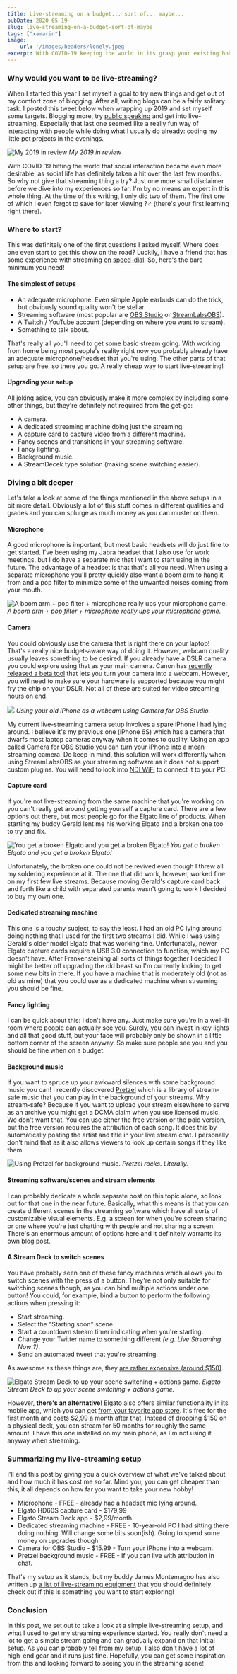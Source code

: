 ```yaml
---
title: Live-streaming on a budget... sort of... maybe...
pubDate: 2020-05-19
slug: live-streaming-on-a-budget-sort-of-maybe
tags: ["xamarin"]
image:
    url: '/images/headers/lonely.jpeg'
excerpt: With COVID-19 keeping the world in its grasp your existing hobbies might not exist anymore. Same here. So it's time to start some new ones! This is part 1 of me talking about my live-streaming experiences so far.  
---
```


### Why would you want to be live-streaming?
When I started this year I set myself a goal to try new things and get out of my comfort zone of blogging. After all, writing blogs can be a fairly solitary task. I posted this tweet below when wrapping up 2019 and set myself some targets. Blogging more, try [public speaking](https://www.thewissen.io/dotnetconf-first-speaking-gig-a-retrospective/) and get into live-streaming. Especially that last one seemed like a really fun way of interacting with people while doing what I usually do already: coding my little pet projects in the evenings.

![My 2019 in review](/images/posts/image-57.png)
*My 2019 in review*

With COVID-19 hitting the world that social interaction became even more desirable, as social life has definitely taken a hit over the last few months. So why not give that streaming thing a try? Just one more small disclaimer before we dive into my experiences so far: I'm by no means an expert in this whole thing. At the time of this writing, I only did two of them. The first one of which I even forgot to save for later viewing ?‍♂️ (there's your first learning right there).

### Where to start?
This was definitely one of the first questions I asked myself. Where does one even start to get this show on the road? Luckily, I have a friend that has some experience with streaming [on speed-dial](https://www.verslu.is). So, here's the bare minimum you need!

#### The simplest of setups

*   An adequate microphone. Even simple Apple earbuds can do the trick, but obviously sound quality won't be stellar.
*   Streaming software (most popular are [OBS Studio](https://obsproject.com/) or [StreamLabsOBS](https://streamlabs.com/)).
*   A Twitch / YouTube account (depending on where you want to stream).
*   Something to talk about.

That's really all you'll need to get some basic stream going. With working from home being most people's reality right now you probably already have an adequate microphone/headset that you're using. The other parts of that setup are free, so there you go. A really cheap way to start live-streaming!

#### Upgrading your setup
All joking aside, you can obviously make it more complex by including some other things, but they're definitely not required from the get-go:

*   A camera.
*   A dedicated streaming machine doing just the streaming.
*   A capture card to capture video from a different machine.
*   Fancy scenes and transitions in your streaming software.
*   Fancy lighting.
*   Background music.
*   A StreamDecek type solution (making scene switching easier).

### Diving a bit deeper
Let's take a look at some of the things mentioned in the above setups in a bit more detail. Obviously a lot of this stuff comes in different qualities and grades and you can splurge as much money as you can muster on them.

#### Microphone
A good microphone is important, but most basic headsets will do just fine to get started. I've been using my Jabra headset that I also use for work meetings, but I do have a separate mic that I want to start using in the future. The advantage of a headset is that that's all you need. When using a separate microphone you'll pretty quickly also want a boom arm to hang it from and a pop filter to minimize some of the unwanted noises coming from your mouth.

![A boom arm + pop filter + microphone really ups your microphone game.](/images/posts/5b627ed657414e5acfdf9026-large.jpeg)
*A boom arm + pop filter + microphone really ups your microphone game.*

#### Camera
You could obviously use the camera that is right there on your laptop! That's a really nice budget-aware way of doing it. However, webcam quality usually leaves something to be desired. If you already have a DSLR camera you could explore using that as your main camera. Canon has [recently released a beta tool](https://www.usa.canon.com/internet/portal/us/home/support/self-help-center/eos-webcam-utility) that lets you turn your camera into a webcam. However, you will need to make sure your hardware is supported because you might fry the chip on your DSLR. Not all of these are suited for video streaming hours on end.

![](/images/posts/app-in-phone-1233d0bac46d4b0b158f7a321c9f7d61.png)
*Using your old iPhone as a webcam using Camera for OBS Studio.*

My current live-streaming camera setup involves a spare iPhone I had lying around. I believe it's my previous one (iPhone 6S) which has a camera that dwarfs most laptop cameras anyway when it comes to quality. Using an app called [Camera for OBS Studio](https://obs.camera/) you can turn your iPhone into a mean streaming camera. Do keep in mind, this solution will work differently when using StreamLabsOBS as your streaming software as it does not support custom plugins. You will need to look into [NDI WiFi](https://obs.camera/docs/getting-started/ndi-wifi/) to connect it to your PC.

#### Capture card
If you're not live-streaming from the same machine that you're working on you can't really get around getting yourself a capture card. There are a few options out there, but most people go for the Elgato line of products. When starting my buddy Gerald lent me his working Elgato and a broken one too to try and fix.

![You get a broken Elgato and you get a broken Elgato!](/images/posts/IMG_3214-700x525.jpeg)
*You get a broken Elgato and you get a broken Elgato!*

Unfortunately, the broken one could not be revived even though I threw all my soldering experience at it. The one that did work, however, worked fine on my first few live streams. Because moving Gerald's capture card back and forth like a child with separated parents wasn't going to work I decided to buy my own one.

#### Dedicated streaming machine
This one is a touchy subject, to say the least. I had an old PC lying around doing nothing that I used for the first two streams I did. While I was using Gerald's older model Elgato that was working fine. Unfortunately, newer Elgato capture cards require a USB 3.0 connection to function, which my PC doesn't have. After Frankensteining all sorts of things together I decided I might be better off upgrading the old beast so I'm currently looking to get some new bits in there. If you have a machine that is moderately old (not as old as mine) that you could use as a dedicated machine when streaming you should be fine.

#### Fancy lighting
I can be quick about this: I don't have any. Just make sure you're in a well-lit room where people can actually see you. Surely, you can invest in key lights and all that good stuff, but your face will probably only be shown in a little bottom corner of the screen anyway. So make sure people see you and you should be fine when on a budget.

#### Background music
If you want to spruce up your awkward silences with some background music you can! I recently discovered [Pretzel](https://www.pretzel.rocks/) which is a library of stream-safe music that you can play in the background of your streams. Why stream-safe? Because if you want to upload your stream elsewhere to serve as an archive you might get a DCMA claim when you use licensed music. We don't want that. You can use either the free version or the paid version, but the free version requires the attribution of each song. It does this by automatically posting the artist and title in your live stream chat. I personally don't mind that as it also allows viewers to look up certain songs if they like them.

![Using Pretzel for background music.](/images/posts/image-58.png)
*Pretzel rocks. Literally.*

#### Streaming software/scenes and stream elements
I can probably dedicate a whole separate post on this topic alone, so look out for that one in the near future. Basically, what this means is that you can create different scenes in the streaming software which have all sorts of customizable visual elements. E.g. a screen for when you're screen sharing or one where you're just chatting with people and not sharing a screen. There's an enormous amount of options here and it definitely warrants its own blog post.

#### A Stream Deck to switch scenes
You have probably seen one of these fancy machines which allows you to switch scenes with the press of a button. They're not only suitable for switching scenes though, as you can bind multiple actions under one button! You could, for example, bind a button to perform the following actions when pressing it:

*   Start streaming.
*   Select the "Starting soon" scene.
*   Start a countdown stream timer indicating when you're starting.
*   Change your Twitter name to something different _(e.g. Live Streaming Now ?)_.
*   Send an automated tweet that you're streaming.

As awesome as these things are, they [are rather expensive (around $150)](https://www.elgato.com/en/gaming/stream-deck).

![Elgato Stream Deck to up your scene switching + actions game.](/images/posts/1369339.jpeg)
*Elgato Stream Deck to up your scene switching + actions game.*

However, **there's an alternative**! Elgato also offers similar functionality in its mobile app, which you can get [from your favorite app store](https://www.elgato.com/en/gaming/stream-deck-mobile). It's free for the first month and costs $2,99 a month after that. Instead of dropping $150 on a physical deck, you can stream for 50 months for roughly the same amount. I have this one installed on my main phone, as I'm not using it anyway when streaming.

### Summarizing my live-streaming setup
I'll end this post by giving you a quick overview of what we've talked about and how much it has cost me so far. Mind you, you can get cheaper than this, it all depends on how far you want to take your new hobby!

*   Microphone - FREE - already had a headset mic lying around.
*   Elgato HD60S capture card - $179,99
*   Elgato Stream Deck app - $2,99/month.
*   Dedicated streaming machine - FREE - 10-year-old PC I had sitting there doing nothing. Will change some bits soon(ish). Going to spend some money on upgrades though.
*   Camera for OBS Studio - $15.99 - Turn your iPhone into a webcam.
*   Pretzel background music - FREE - If you can live with attribution in chat.

That's my setup as it stands, but my buddy James Montemagno has also written up [a list of live-streaming equipment](https://gist.github.com/jamesmontemagno/72f513bff91678b2c0130a4427f21f0d) that you should definitely check out if this is something you want to start exploring!

### Conclusion
In this post, we set out to take a look at a simple live-streaming setup, and what I used to get my streaming experience started. You really don't need a lot to get a simple stream going and can gradually expand on that initial setup. As you can probably tell from my setup, I also don't have a lot of high-end gear and it runs just fine. Hopefully, you can get some inspiration from this and looking forward to seeing you in the streaming scene!